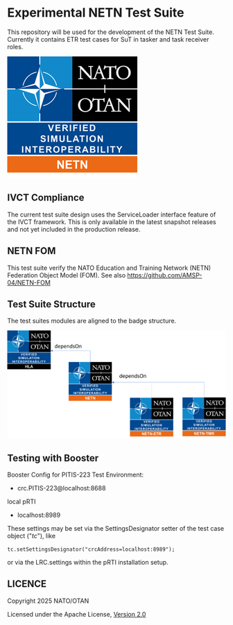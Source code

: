 # Experimental NETN Test Suite

This repository will be used for the development of the NETN Test Suite. Currently it contains ETR test cases for SuT in tasker and task receiver roles.

![NETN Badge](docs/src/NETN-300px.png)

## IVCT Compliance

The current test suite design uses the ServiceLoader interface feature of the IVCT framework. This is only available in the latest snapshot releases and not yet included in the production release. 

## NETN FOM

This test suite verify the NATO Education and Training Network (NETN) Federation Object Model (FOM). 
See also https://github.com/AMSP-04/NETN-FOM

## Test Suite Structure

The test suites modules are aligned to the badge structure. 

![Badges](docs/src/NETN-dependencies.png)

## Testing with Booster

Booster Config for PITIS-223 Test Environment:
- crc.PITIS-223@localhost:8688

local pRTI
- localhost:8989

These settings may be set via the SettingsDesignator setter of the test case object ("_tc_"), like 

    tc.setSettingsDesignator("crcAddress=localhost:8989");

or via the LRC.settings within the pRTI installation setup.

## LICENCE

Copyright 2025 NATO/OTAN

Licensed under the Apache License, [Version 2.0](http://www.apache.org/licenses/LICENSE-2.0)
